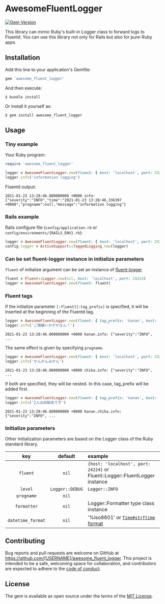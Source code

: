 # AwesomeFluentLogger

[![Gem Version](https://badge.fury.io/rb/awesome_fluent_logger.svg)](https://rubygems.org/gems/awesome_fluent_logger)

This library can mimic Ruby's built-in Logger class to forward logs to Fluentd. You can use this library not only for Rails but also for pure-Ruby apps.

## Installation

Add this line to your application's Gemfile:

```ruby
gem 'awesome_fluent_logger'
```

And then execute:

```
$ bundle install
```

Or install it yourself as:

```
$ gem install awesome_fluent_logger
```

## Usage

### Tiny example

Your Ruby program:

```ruby
require 'awesome_fluent_logger'

logger = AwesomeFluentLogger.new(fluent: { host: 'localhost', port: 24224 })
logger.info('information logging')
```

Fluentd output:

```
2021-01-23 13:28:46.000000000 +0000 info: {"severity":"INFO","time":"2021-01-23 13:28:46.336397 +0000","progname":null,"message":"information logging"}
```

### Rails example

Rails configure file (`config/application.rb` or `config/environments/{RAILS_ENV}.rb`):

```ruby
logger = AwesomeFluentLogger.new(fluent: { host: 'localhost', port: 24224 })
config.logger = ActiveSupport::TaggedLogging.new(logger)
```

### Can be set fluent-logger instance in initialize parameters

`fluent` of initialize argument can be set an instance of [fluent-logger](https://github.com/fluent/fluent-logger-ruby)

```ruby
fluent = Fluent::Logger.new(nil, host: 'localhost', port: 24224)
logger = AwesomeFluentLogger.new(fluent: fluent)
```

### Fluent tags

If the initialize parameter `[:fluent][:tag_prefix]` is specified, it will be inserted at the beginning of the Fluentd tag.

```ruby
logger = AwesomeFluentLogger.new(fluent: { tag_prefix: 'kanan', host: 'localhost', port: 24224 })
logger.info('ご機嫌いかがかなん？')
```

```
2021-01-23 13:28:46.000000000 +0000 kanan.info: {"severity":"INFO", ...
```

The same effect is given by specifying `progname`.

```ruby
logger = AwesomeFluentLogger.new(fluent: { host: 'localhost', port: 24224 }, progname: 'chika')
logger.info('かんかんみかん')
```

```
2021-01-23 13:28:46.000000000 +0000 chika.info: {"severity":"INFO", ...
```

If both are specified, they will be nested. In this case, tag_prefix will be added first.

```ruby
logger = AwesomeFluentLogger.new(fluent: { tag_prefix: 'kanan', host: 'localhost', port: 24224 }, progname: 'chika')
logger.info('2人は幼馴染です')
```

```
2021-01-23 13:28:46.000000000 +0000 kanan.chika.info: {"severity":"INFO", ...
```

### Initialize parameters

Other initialization parameters are based on the Logger class of the Ruby standard library.

| key | default | example |
|:---:|:----:|:-----|
| `fluent` | `nil` | `{host: 'localhost', port: 24224}` or Fluent::Logger::FluentLogger instance |
| `level` | `Logger::DEBUG` | `Logger::INFO` |
| `progname` | `nil` | |
| `formatter` | `nil` | Logger::Formatter type class instance |
| `datetime_format` | `nil` | '%iso8601' or [`Time#strftime` format](https://docs.ruby-lang.org/en/master/Time.html#method-i-strftime) |

## Contributing

Bug reports and pull requests are welcome on GitHub at https://github.com/[USERNAME]/awesome_fluent_logger. This project is intended to be a safe, welcoming space for collaboration, and contributors are expected to adhere to the [code of conduct](https://github.com/[USERNAME]/awesome_fluent_logger/blob/master/CODE_OF_CONDUCT.md).


## License

The gem is available as open source under the terms of the [MIT License](https://opensource.org/licenses/MIT).

